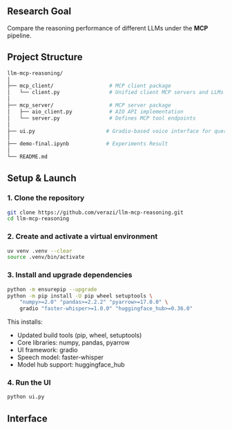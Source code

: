 ## Research Goal

Compare the reasoning performance of different LLMs under the **MCP** pipeline.  


## Project Structure
```bash
llm-mcp-reasoning/
│
├── mcp_client/                  # MCP client package
│   └── client.py                # Unified client MCP servers and LLMs
│
├── mcp_server/                  # MCP server package
│   ├── aio_client.py            # AIO API implementation
│   └── server.py                # Defines MCP tool endpoints
│
├── ui.py                       # Gradio-based voice interface for querying MCP tools
│
├── demo-final.ipynb            # Experiments Result
│
└── README.md

```



## Setup & Launch

### 1. Clone the repository

```bash
git clone https://github.com/verazi/llm-mcp-reasoning.git
cd llm-mcp-reasoning
```

### 2. Create and activate a virtual environment
```bash
uv venv .venv --clear
source .venv/bin/activate
```

### 3. Install and upgrade dependencies

```bash
python -m ensurepip --upgrade 
python -m pip install -U pip wheel setuptools \
    "numpy>=2.0" "pandas>=2.2.2" "pyarrow>=17.0.0" \
    gradio "faster-whisper>=1.0.0" "huggingface_hub>=0.36.0"
```

This installs:
- Updated build tools (pip, wheel, setuptools)
- Core libraries: numpy, pandas, pyarrow
- UI framework: gradio
- Speech model: faster-whisper
- Model hub support: huggingface_hub

### 4. Run the UI
```bash
python ui.py
```


## Interface


